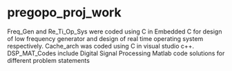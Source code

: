 # pregopo_proj_work
Freq_Gen and Re_Ti_Op_Sys were coded using C in Embedded C for design of low frequency generator and design of real time operating system respectively. Cache_arch was coded using C in visual studio c++. DSP_MAT_Codes include Digital Signal Processing Matlab code solutions for different problem statements 
